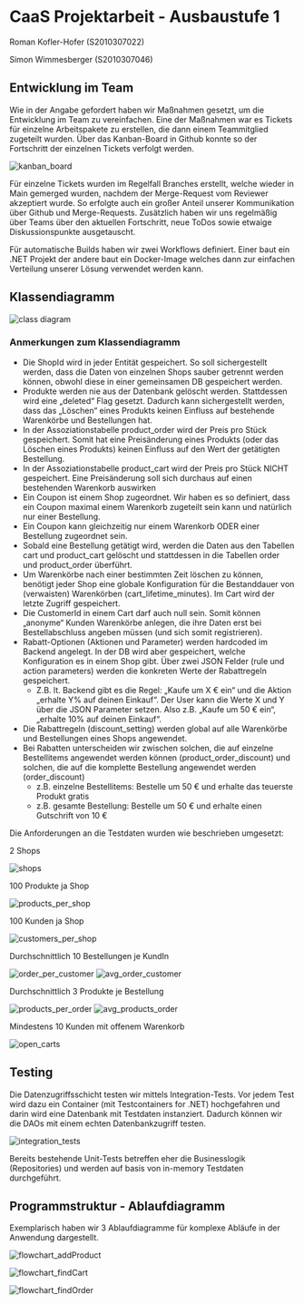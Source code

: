 ﻿# CaaS Projektarbeit - Ausbaustufe 1

Roman Kofler-Hofer (S2010307022)

Simon Wimmesberger (S2010307046)

<div style="page-break-after: always;"></div>

## Entwicklung im Team
Wie in der Angabe gefordert haben wir Maßnahmen gesetzt, um die Entwicklung im Team zu vereinfachen. Eine der Maßnahmen war es Tickets für einzelne Arbeitspakete zu erstellen, die dann einem Teammitglied zugeteilt wurden. Über das Kanban-Board in Github konnte so der Fortschritt der einzelnen Tickets verfolgt werden. 

![kanban_board](./assets/backlog.png)

Für einzelne Tickets wurden im Regelfall Branches erstellt, welche wieder in Main gemerged wurden, nachdem der Merge-Request vom Reviewer akzeptiert wurde. So erfolgte auch ein großer Anteil unserer Kommunikation über Github und Merge-Requests. Zusätzlich haben wir uns regelmäßig über Teams über den aktuellen Fortschritt, neue ToDos sowie etwaige Diskussionspunkte ausgetauscht. 

Für automatische Builds haben wir zwei Workflows definiert. Einer baut ein .NET Projekt der andere baut ein Docker-Image welches dann zur einfachen Verteilung unserer Lösung verwendet werden kann.

<div style="page-break-after: always;"></div>

## Klassendiagramm

![class diagram](./assets/CaaS%20ER%20diagram.png)

### Anmerkungen zum Klassendiagramm

* Die ShopId wird in jeder Entität gespeichert. So soll sichergestellt werden, dass die Daten von einzelnen Shops sauber getrennt werden können, obwohl diese in einer gemeinsamen DB gespeichert werden.
* Produkte werden nie aus der Datenbank gelöscht werden. Stattdessen wird eine „deleted“ Flag gesetzt. Dadurch kann sichergestellt werden, dass das „Löschen“ eines Produkts keinen Einfluss auf bestehende Warenkörbe und Bestellungen hat.
* In der Assoziationstabelle product_order wird der Preis pro Stück gespeichert. Somit hat eine Preisänderung eines Produkts (oder das Löschen eines Produkts) keinen Einfluss auf den Wert der getätigten Bestellung.
* In der Assoziationstabelle product_cart wird der Preis pro Stück NICHT gespeichert. Eine Preisänderung soll sich durchaus auf einen bestehenden Warenkorb auswirken
* Ein Coupon ist einem Shop zugeordnet. Wir haben es so definiert, dass ein Coupon maximal einem Warenkorb zugeteilt sein kann und natürlich nur einer Bestellung.
* Ein Coupon kann gleichzeitig nur einem Warenkorb ODER einer Bestellung zugeordnet sein.
* Sobald eine Bestellung getätigt wird, werden die Daten aus den Tabellen cart und product_cart gelöscht und stattdessen in die Tabellen order und product_order überführt.
* Um Warenkörbe nach einer bestimmten Zeit löschen zu können, benötigt jeder Shop eine globale Konfiguration für die Bestanddauer von (verwaisten) Warenkörben (cart_lifetime_minutes). Im Cart wird der letzte Zugriff gespeichert.
* Die CustomerId in einem Cart darf auch null sein. Somit können „anonyme“ Kunden Warenkörbe anlegen, die ihre Daten erst bei Bestellabschluss angeben müssen (und sich somit registrieren).
* Rabatt-Optionen (Aktionen und Parameter) werden hardcoded im Backend angelegt. In der DB wird aber gespeichert, welche Konfiguration es in einem Shop gibt. Über zwei JSON Felder (rule und action parameters) werden die konkreten Werte der Rabattregeln gespeichert.
  * Z.B. lt. Backend gibt es die Regel: „Kaufe um X € ein“ und die Aktion „erhalte Y% auf deinen Einkauf“. Der User kann die Werte X und Y über die JSON Parameter setzen. Also z.B. „Kaufe um 50 € ein“, „erhalte 10% auf deinen Einkauf“.
* Die Rabattregeln (discount_setting) werden global auf alle Warenkörbe und Bestellungen eines Shops angewendet.
* Bei Rabatten unterscheiden wir zwischen solchen, die auf einzelne Bestellitems angewendet werden können (product_order_discount) und solchen, die auf die komplette Bestellung angewendet werden (order_discount)
  * z.B. einzelne Bestellitems: Bestelle um 50 € und erhalte das teuerste Produkt gratis
  * z.B. gesamte Bestellung: Bestelle um 50 € und erhalte einen Gutschrift von 10 €

Die Anforderungen an die Testdaten wurden wie beschrieben umgesetzt:

2 Shops

![shops](./assets/Shops.png)

100 Produkte ja Shop

![products_per_shop](./assets/products_per_shop.png)

100 Kunden ja Shop

![customers_per_shop](./assets/customers_per_shop.png)

Durchschnittlich 10 Bestellungen je KundIn

![order_per_customer](./assets/order_per_customer.png)
![avg_order_customer](./assets/avg_orders_per_customer.png)

Durchschnittlich 3 Produkte je Bestellung

![products_per_order](./assets/products_per_order.png)
![avg_products_order](./assets/avg_products_per_order.png)

Mindestens 10 Kunden mit offenem Warenkorb

![open_carts](./assets/customers_with_open_carts.png)

<div style="page-break-after: always;"></div>

## Testing

Die Datenzugriffsschicht testen wir mittels Integration-Tests. Vor jedem Test wird dazu ein Container (mit Testcontainers for .NET) hochgefahren und darin wird eine Datenbank mit Testdaten instanziert. Dadurch können wir die DAOs mit einem echten Datenbankzugriff testen.

![integration_tests](./assets/integration_tests_dal.png)

Bereits bestehende Unit-Tests betreffen eher die Businesslogik (Repositories) und werden auf basis von in-memory Testdaten durchgeführt.

## Programmstruktur - Ablaufdiagramm
Exemplarisch haben wir 3 Ablaufdiagramme für komplexe Abläufe in der Anwendung dargestellt.

![flowchart_addProduct](./assets/flowchart_addProductToCart.png)

![flowchart_findCart](./assets/flowchart_findCartByUserId.png)

![flowchart_findOrder](./assets/flowchart_findOrderById.png)